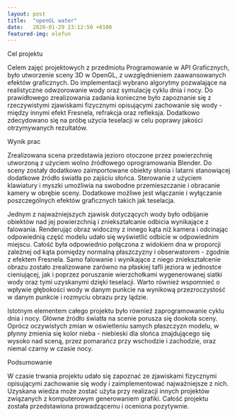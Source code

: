 ```yaml
---
layout: post
title:  "openGL water"
date:   2020-01-29 23:12:50 +0100
featured-img: elefun
---
```

Cel projektu

Celem zajęć projektowych z przedmiotu Programowanie w API Graficznych, było utworzenie sceny 3D w OpenGL, z uwzględnieniem zaawansowanych efektów graficznych. Do implementacji wybrano algorytmy pozwalające na realistyczne odwzorowanie wody oraz symulację cyklu dnia i nocy.
Do prawidłowego zrealizowania zadania konieczne było zapoznanie się z rzeczywistymi zjawiskami fizycznymi opisującymi zachowanie się wody - między innymi efekt Fresnela, refrakcja oraz refleksja. Dodatkowo zdecydowano się na próbę użycia teselacji w celu poprawy jakości otrzymywanych rezultatów.

Wynik prac

Zrealizowana scena przedstawia jezioro otoczone przez powierzchnię utworzoną z użyciem wolno źródłowego oprogramowania Blender. Do sceny zostały dodatkowo zaimportowane obiekty słonia i latarni stanowiącej dodatkowe źródło światła po zajściu słońca. Sterowanie z użyciem klawiatury i myszki umożliwia na swobodne przemieszczanie i obracanie kamery w obrębie sceny. Dodatkowe możliwe jest włączanie i wyłączanie poszczególnych efektów graficznych takich jak teselacja.

Jednym z najważniejszych zjawisk dotyczących wody było odbijanie obiektów nad jej powierzchnią i zniekształcanie odbicia wynikające z falowania. Renderując obraz widoczny z innego kąta niż kamera i odcinając odpowiednią część modelu udało się wyświetlić odbicie w odpowiednim miejscu. Całość była odpowiednio połączona z widokiem dna w proporcji zależnej od kąta pomiędzy normalną płaszczyzny i obserwatorem - zgodnie z efektem Fresnela.
Samo falowanie i wynikające z niego zniekształcenie obrazu zostało zrealizowane zarówno na płaskiej tafli jeziora w jednostce cieniującej, jak i poprzez poruszanie wierzchołkami wygenerowanej siatki wody oraz tymi uzyskanymi dzięki teselacji.
Warto również wspomnieć o wpływie głębokości wody w danym punkcie na wynikową przezroczystość w danym punkcie i rozmyciu obrazu przy lądzie.

Istotnym elementem całego projektu było również zaprogramowanie cyklu dnia i nocy. Główne źródło światła na scenie porusza się dookoła sceny. Oprócz oczywistych zmian w oświetleniu samych płaszczyzn modelu, w płynny zmienia się kolor nieba - niebieski dla słońca znajdującego się wysoko nad sceną, przez pomarańcz przy wschodzie i zachodzie, oraz niemal czarny w czasie nocy.

Podsumowanie

W czasie trwania projektu udało się zapoznać ze zjawiskami fizycznymi opisującymi zachowanie się wody i zaimplementować najważniejsze z nich. Uzyskana wiedza może zostać użyta przy realizacji innych projektów związanych z komputerowym generowaniem grafiki.
Całość projektu została przedstawiona prowadzącemu i oceniona pozytywnie.
